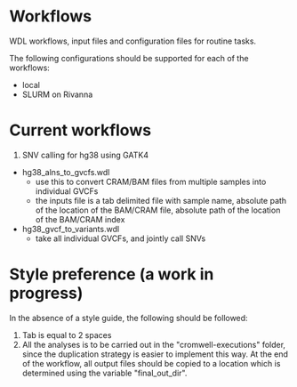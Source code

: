 # Workflows
WDL workflows, input files and configuration files for routine tasks.

The following configurations should be supported for each of the workflows:
* local
* SLURM on Rivanna

# Current workflows

1. SNV calling for hg38 using GATK4
  - hg38_alns_to_gvcfs.wdl
    - use this to convert CRAM/BAM files from multiple samples into individual GVCFs
    - the inputs file is a tab delimited file with sample name, absolute path of the location of the BAM/CRAM file, absolute path of the location of the BAM/CRAM index
  - hg38_gvcf_to_variants.wdl
    - take all individual GVCFs, and jointly call SNVs 


# Style preference (a work in progress)
In the absence of a style guide, the following should be followed:
1) Tab is equal to 2 spaces
2) All the analyses is to be carried out in the "cromwell-executions" folder, since the duplication strategy is easier to implement this way. At the end of the workflow, all output files should be copied to a location which is determined using the variable "final_out_dir". 
